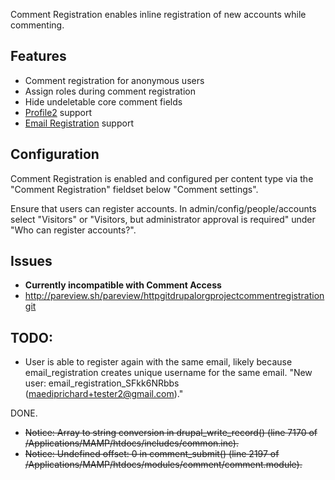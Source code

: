 
Comment Registration enables inline registration of new accounts while commenting.

## Features

- Comment registration for anonymous users
- Assign roles during comment registration
- Hide undeletable core comment fields
- [Profile2](http://drupal.org/project/profile2) support
- [Email Registration](http://drupal.org/project/email_registration) support

## Configuration

Comment Registration is enabled and configured per content type via the "Comment Registration" fieldset below "Comment settings".

Ensure that users can register accounts. In admin/config/people/accounts select "Visitors" or "Visitors, but administrator approval is required" under "Who can register accounts?".

## Issues

- **Currently incompatible with Comment Access**
- http://pareview.sh/pareview/httpgitdrupalorgprojectcommentregistrationgit

## TODO:

- User is able to register again with the same email, likely because email_registration creates unique username for the same email.
  "New user: email_registration_SFkk6NRbbs (maediprichard+tester2@gmail.com)."

DONE.

- <strike>Notice: Array to string conversion in drupal_write_record() (line 7170 of /Applications/MAMP/htdocs/includes/common.inc).
- <strike>Notice: Undefined offset: 0 in comment_submit() (line 2197 of /Applications/MAMP/htdocs/modules/comment/comment.module).
